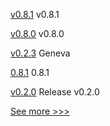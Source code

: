 
[v0.8.1](https://github.com/hyperledger/aries-acapy-docs/releases/tag/v0.8.1) v0.8.1

[v0.8.0](https://github.com/hyperledger/aries-acapy-docs/releases/tag/v0.8.0) v0.8.0

[v0.2.3](https://github.com/hyperledger/solang/releases/tag/v0.2.3) Geneva

[0.8.1](https://github.com/hyperledger/aries-cloudagent-python/releases/tag/0.8.1) 0.8.1

[v0.2.0](https://github.com/hyperledger/aries-framework-go/releases/tag/v0.2.0) Release v0.2.0


[See more >>>](https://start-here.hyperledger.org/releases)
